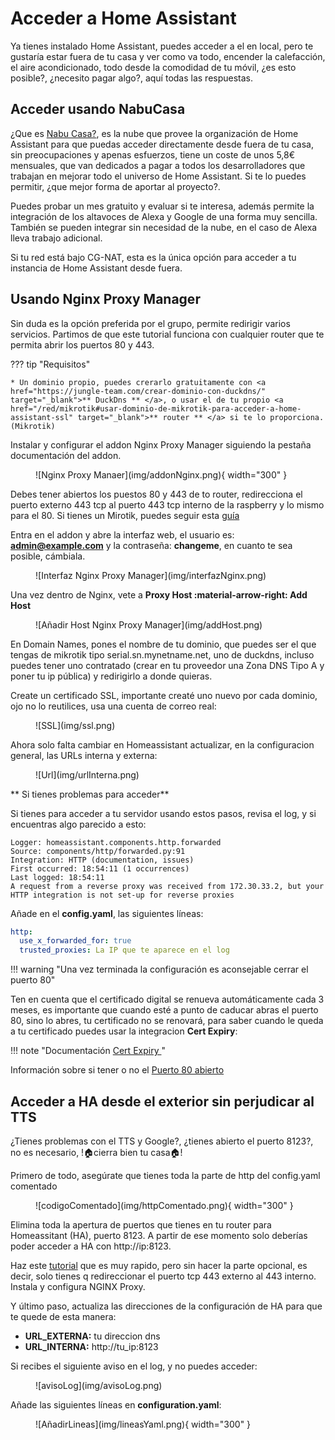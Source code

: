 # Acceder a Home Assistant

Ya tienes instalado Home Assistant, puedes acceder a el en local, pero te gustaría estar fuera de tu casa y ver como va todo, encender la calefacción, el aire acondicionado, todo desde la comodidad de tu móvil, ¿es esto posible?, ¿necesito pagar algo?, aquí todas las respuestas.

## Acceder usando NabuCasa 

¿Que es <a href="https://www.nabucasa.com/" target="_blank">Nabu Casa?</a>, es la nube que provee la organización de Home Assistant para que puedas acceder directamente desde fuera de tu casa, sin preocupaciones y apenas esfuerzos, tiene un coste de unos 5,8€ mensuales, que van dedicados a pagar a todos los desarrolladores que trabajan en mejorar todo el universo de Home Assistant. Si te lo puedes permitir, ¿que mejor forma de aportar al proyecto?.

Puedes probar un mes gratuito y evaluar si te interesa, además permite la integración de los altavoces de Alexa y Google de una forma muy sencilla. También se pueden integrar sin necesidad de la nube, en el caso de Alexa lleva trabajo adicional.

Si tu red está bajo CG-NAT, esta es la única opción para acceder a tu instancia de Home Assistant desde fuera.

## Usando Nginx Proxy Manager

Sin duda es la opción preferida por el grupo, permite redirigir varios servicios. Partimos de que este tutorial funciona con cualquier router que te permita abrir los puertos 80 y 443.

??? tip "Requisitos"

    * Un dominio propio, puedes crerarlo gratuitamente con <a href="https://jungle-team.com/crear-dominio-con-duckdns/" target="_blank">** DuckDns ** </a>, o usar el de tu propio <a href="/red/mikrotik#usar-dominio-de-mikrotik-para-acceder-a-home-assistant-ssl" target="_blank">** router ** </a> si te lo proporciona. (Mikrotik)

Instalar y configurar el addon Nginx Proxy Manager siguiendo la pestaña documentación del addon.

<figure markdown> 
  ![Nginx Proxy Manaer](img/addonNginx.png){ width="300" }
</figure>

Debes tener abiertos los puestos 80 y 443 de to router, redirecciona el puerto externo 443 tcp al puerto 443 tcp interno de la raspberry y lo mismo para el 80. Si tienes un Mirotik, puedes seguir esta <a href="/red/mikrotik/#abrir-puertos" target="_blank">guía</a>


Entra en el addon y abre la interfaz web, el usuario es: **admin@example.com** y la contraseña: **changeme**, en cuanto te sea posible, cámbiala.

<figure markdown> 
  ![Interfaz Nginx Proxy Manager](img/interfazNginx.png)
</figure>

Una vez dentro de Nginx, vete a **Proxy Host :material-arrow-right:  Add Host** 

<figure markdown> 
  ![Añadir Host Nginx Proxy Manager](img/addHost.png)
</figure>

En Domain Names, pones el nombre de tu dominio, que puedes ser el que tengas de mikrotik tipo serial.sn.mynetname.net, uno de duckdns, incluso puedes tener uno contratado (crear en tu proveedor una Zona DNS Tipo A y poner tu ip pública) y redirigirlo a donde quieras.

Create un certificado SSL, importante creaté uno nuevo por cada dominio, ojo no lo reutilices, usa una cuenta de correo real:

<figure markdown> 
  ![SSL](img/ssl.png)
</figure>

Ahora solo falta cambiar en Homeassistant actualizar, en la configuracion general, las URLs interna y externa:

<figure markdown> 
  ![Url](img/urlInterna.png)
</figure>

** Si tienes problemas para acceder**

Si tienes para acceder a tu servidor usando estos pasos, revisa el log, y si encuentras algo parecido a esto:

```
Logger: homeassistant.components.http.forwarded 
Source: components/http/forwarded.py:91 
Integration: HTTP (documentation, issues) 
First occurred: 18:54:11 (1 occurrences) 
Last logged: 18:54:11 
A request from a reverse proxy was received from 172.30.33.2, but your HTTP integration is not set-up for reverse proxies
```

Añade en el **config.yaml**, las siguientes líneas:

```yaml
http:
  use_x_forwarded_for: true
  trusted_proxies: La IP que te aparece en el log
```
!!! warning "Una vez terminada la configuración es aconsejable cerrar el puerto 80"

Ten en cuenta que el certificado digital se renueva automáticamente cada 3 meses, es importante que cuando esté a punto de caducar abras el puerto 80, sino lo abres, tu certificado no se renovará, para saber cuando le queda a tu certificado puedes usar la integracion **Cert Expiry**:

!!! note "Documentación <a href="https://www.home-assistant.io/integrations/cert_expiry/" target="_blank">Cert Expiry </a>"

Información sobre si tener o no el <a href="https://letsencrypt.org/es/docs/allow-port-80/" target="_blank">Puerto 80 abierto </a>

## Acceder a HA desde el exterior sin perjudicar al TTS

¿Tienes problemas con el TTS y Google?, ¿tienes abierto el puerto 8123?, no es necesario, !🏠cierra bien tu casa🏠!

Primero de todo, asegúrate que tienes toda la parte de http del config.yaml comentado

<figure markdown> 
  ![codigoComentado](img/httpComentado.png){ width="300" }
</figure>

Elimina toda la apertura de puertos que tienes en tu router para Homeassitant (HA), puerto 8123. A partir de ese momento solo deberías poder acceder a HA con http://ip:8123.

Haz este  <a href="https://help.konnected.io/support/solutions/articles/32000023964-set-up-hass-io-with-secure-remote-access-using-duckdns-and-nginx-proxy" target="_blank">tutorial</a> que es muy rapido, pero sin hacer la parte opcional, es decir, solo tienes q redireccionar el puerto tcp 443 externo al 443 interno. Instala y configura NGINX Proxy.

Y último paso, actualiza las direcciones de la configuración de HA para que te quede de esta manera:

  * **URL_EXTERNA:** tu direccion dns
  * **URL_INTERNA:** http://tu_ip:8123

Si recibes el siguiente aviso en el log, y no puedes acceder:

<figure markdown> 
  ![avisoLog](img/avisoLog.png)
</figure>

Añade las siguientes líneas en **configuration.yaml**:

<figure markdown> 
  ![AñadirLineas](img/lineasYaml.png){ width="300" }
</figure>





